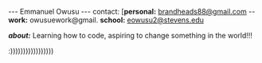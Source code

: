 --- Emmanuel Owusu ---
contact: [**personal:** brandheads88@gmail.com -- 
          **work:** owusuework@gmail.
          **school:** eowusu2@stevens.edu


**_about:_** Learning how to code, aspiring to change something in the world!!!

:)))))))))))))))))
